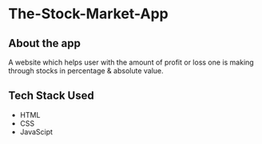# The-Stock-Market-App

## About the app

A website which helps user with the amount of profit or loss one is making through stocks in percentage & absolute value.

## Tech Stack Used

- HTML
- CSS
- JavaScipt

